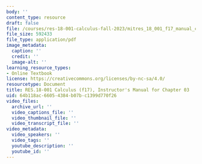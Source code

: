 ```yaml
---
body: ''
content_type: resource
draft: false
file: /courses/res-18-001-calculus-fall-2023/mitres_18_001_f17_manual_ch03.pdf
file_size: 592433
file_type: application/pdf
image_metadata:
  caption: ''
  credit: ''
  image-alt: ''
learning_resource_types:
- Online Textbook
license: https://creativecommons.org/licenses/by-nc-sa/4.0/
resourcetype: Document
title: RES.18-001 Calculus (f17), Instructor's Manual for Chapter 03
uid: 64b118ac-6605-4384-b07b-c1399d770f26
video_files:
  archive_url: ''
  video_captions_file: ''
  video_thumbnail_file: ''
  video_transcript_file: ''
video_metadata:
  video_speakers: ''
  video_tags: ''
  youtube_description: ''
  youtube_id: ''
---
```

